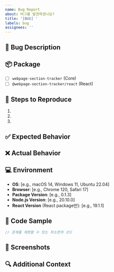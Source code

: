 ```yaml
---
name: Bug Report
about: 버그를 발견하셨나요?
title: '[BUG] '
labels: bug
assignees: ''
---
```


## 🐛 Bug Description

<!-- 버그에 대한 명확하고 간결한 설명 -->

## 📦 Package

<!-- 영향받는 패키지를 선택해주세요 -->

- [ ] `webpage-section-tracker` (Core)
- [ ] `@webpage-section-tracker/react` (React)

## 🔄 Steps to Reproduce

1. 
2. 
3. 

## ✅ Expected Behavior

<!-- 예상되는 동작을 설명해주세요 -->

## ❌ Actual Behavior

<!-- 실제로 발생한 동작을 설명해주세요 -->

## 💻 Environment

- **OS**: [e.g., macOS 14, Windows 11, Ubuntu 22.04]
- **Browser**: [e.g., Chrome 120, Safari 17]
- **Package Version**: [e.g., 0.1.3]
- **Node.js Version**: [e.g., 20.10.0]
- **React Version** (React package만): [e.g., 19.1.1]

## 📝 Code Sample

```typescript
// 문제를 재현할 수 있는 최소한의 코드
```

## 📸 Screenshots

<!-- 스크린샷이나 에러 로그를 첨부해주세요 -->

## 🔍 Additional Context

<!-- 추가 정보가 있으면 작성해주세요 -->

